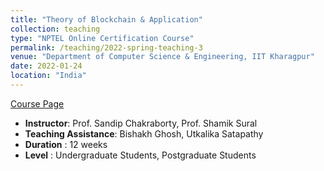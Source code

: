 ```yaml
---
title: "Theory of Blockchain & Application"
collection: teaching
type: "NPTEL Online Certification Course"
permalink: /teaching/2022-spring-teaching-3
venue: "Department of Computer Science & Engineering, IIT Kharagpur"
date: 2022-01-24
location: "India"
---
```


[Course Page](https://onlinecourses.nptel.ac.in/noc22_cs44/preview) 
* **Instructor**: Prof. Sandip Chakraborty, Prof. Shamik Sural
* **Teaching Assistance**: Bishakh Ghosh, Utkalika Satapathy
* **Duration** :	12 weeks
* **Level** :	Undergraduate Students, Postgraduate Students